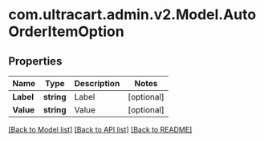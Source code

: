 
# com.ultracart.admin.v2.Model.AutoOrderItemOption

## Properties

Name | Type | Description | Notes
------------ | ------------- | ------------- | -------------
**Label** | **string** | Label | [optional] 
**Value** | **string** | Value | [optional] 

[[Back to Model list]](../README.md#documentation-for-models)
[[Back to API list]](../README.md#documentation-for-api-endpoints)
[[Back to README]](../README.md)

